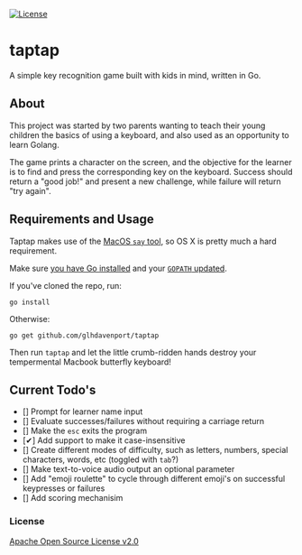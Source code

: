 
[![License](https://img.shields.io/badge/License-Apache%202.0-blue.svg)](https://opensource.org/licenses/Apache-2.0)

# taptap
A simple key recognition game built with kids in mind, written in Go.

## About
This project was started by two parents wanting to teach their young children the basics of using a keyboard, and also used as an opportunity to learn Golang.

The game prints a character on the screen, and the objective for the learner is to find and press the corresponding key on the keyboard. Success should return a "good job!" and present a new challenge, while failure will return "try again".

## Requirements and Usage
Taptap makes use of the [MacOS `say` tool](https://ss64.com/osx/say.html), so OS X is pretty much a hard requirement.

Make sure [you have Go installed](https://golang.org/doc/install) and your [`GOPATH` updated](https://golang.org/doc/gopath_code.html#GOPATH).

If you've cloned the repo, run:

`go install`

Otherwise:

`go get github.com/glhdavenport/taptap`

Then run `taptap` and let the little crumb-ridden hands destroy your tempermental Macbook butterfly keyboard!

## Current Todo's

- [] Prompt for learner name input
- [] Evaluate successes/failures without requiring a carriage return
- [] Make the `esc` exits the program
- [✔] Add support to make it case-insensitive
- [] Create different modes of difficulty, such as letters, numbers, special characters, words, etc (toggled with `tab`?)
- [] Make text-to-voice audio output an optional parameter
- [] Add "emoji roulette" to cycle through different emoji's on successful keypresses or failures
- [] Add scoring mechanisim

### License
[Apache Open Source License v2.0](https://github.com/glhdavenport/taptap/blob/master/LICENSE)